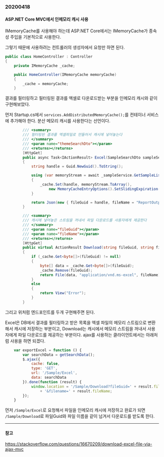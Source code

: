 ### 20200418

#### ASP.NET Core MVC에서 인메모리 캐시 사용

IMemoryCache를 사용해야 하는데 ASP.NET Core에서는 IMemoryCache가 종속성 주입을 기본적으로 사용한다.

그렇기 때문에 사용하려는 컨트롤러의 생성자에서 요청만 하면 된다.

```csharp
public class HomeController : Controller
{
    private IMemoryCache _cache;

    public HomeController(IMemoryCache memoryCache)
    {
        _cache = memoryCache;
    }
```

결과를 필터링하고 필터링된 결과를 엑셀로 다운로드받는 부분을 인메모리 캐시와 같이 구현해보았다.

먼저 Startup.cs에서 `services.AddDistributedMemoryCache();`를 컨테이너 서비스에 추가해야 한다.
분산 메모리 캐시를 사용한다는 선언이다.

```csharp
        /// <summary>
        /// 필터링된 결과를 엑셀파일로 만들어서 캐시에 넣어놓는다
        /// </summary>
        /// <param name="themeSearchDto"></param>
        /// <returns></returns>
        [HttpGet]
        public async Task<IActionResult> Excel(SampleSearchDto sampleSearchDto)
        {
            string handle = Guid.NewGuid().ToString();

            using (var memoryStream = await _sampleService.GetSampleListConvertExcelAsync(sampleSearchDto))
            {
                _cache.Set(handle, memoryStream.ToArray(),
                    new MemoryCacheEntryOptions().SetSlidingExpiration(TimeSpan.FromMinutes(10)));
            }

            return Json(new { fileGuid = handle, fileName = "ReportOutput.xlsx" });
        }

        /// <summary>
        /// 캐시에 넣어놓은 스트림을 꺼내서 파일 다운로드를 사용자에게 제공한다
        /// </summary>
        /// <param name="fileGuid"></param>
        /// <param name="fileName"></param>
        /// <returns></returns>
        [HttpGet]
        public virtual ActionResult Download(string fileGuid, string fileName)
        {
            if (_cache.Get<byte[]>(fileGuid) != null)
            {
                byte[] data = _cache.Get<byte[]>(fileGuid);
                _cache.Remove(fileGuid);
                return File(data, "application/vnd.ms-excel", fileName);
            }
            else
            {
                return View("Error");
            }
        }
```

그리고 위처럼 엔드포인트를 두개 구현해주면 된다.

Excel은 DB에서 결과를 필터링하고 받은 목록을 엑셀 파일의 메모리 스트림으로 변환해서 캐시에 저장하는 부분이고,
Download는 캐시에서 메모리 스트림을 꺼내서 사용자에게 파일 다운로드를 제공하는 부분이다.
ajax를 사용하는 클라이언트에서는 아래처럼 사용을 하면 되겠다.

```javascript
    var exportExcel = function () {
        var searchData = getSearchData();
        $.ajax({
            cache: false,
            type: 'GET',
            url: '/Sample/Excel',
            data: searchData
        }).done(function (result) {
            window.location = '/Sample/Download?fileGuid=' + result.fileGuid
                + '&filename=' + result.fileName;
        });
    }
```

먼저 `/Sample/Excel`로 요청해서 파일을 인메모리 캐시에 저장하고 완료가 되면 `/Sample/Download`로 파일Guid와 파일 이름을 같이 넘겨서
다운로드를 받도록 한다.

---
#### 참고

https://stackoverflow.com/questions/16670209/download-excel-file-via-ajax-mvc


